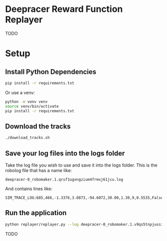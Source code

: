 # Deepracer Reward Function Replayer
TODO

# Setup
## Install Python Dependencies
```bash
pip install -r requirements.txt
```
 Or use a venv:
```bash
python -m venv venv
source venv/bin/activate
pip install -r requirements.txt
```
## Download the tracks
```bash
./download_tracks.sh
```

## Save your log files into the logs folder
Take the log file you wish to use and save it into the logs folder. 
This is the robolog file that has a name like:
```
deepracer-0_robomaker.1.qruf1ugxngzium4frmxj61jcu.log
```
And contains lines like:
```
SIM_TRACE_LOG:685,466,-1.3376,3.0873,-94.6072,30.00,1.30,9,0.5535,False,True,82.3476,161,76.75,7271.612,in_progress,0.00
```

## Run the application
```bash
python replayer/replayer.py --log deepracer-0_robomaker.1.v9qs5tnpjussimq7xcylz4qgl.log
```

TODO